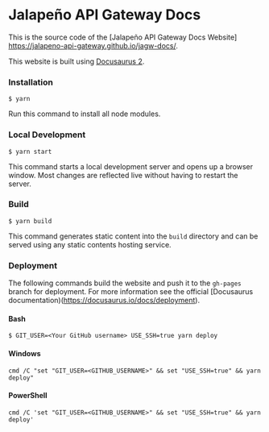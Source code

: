 # Jalapeño API Gateway Docs

This is the source code of the [Jalapeño API Gateway Docs Website] https://jalapeno-api-gateway.github.io/jagw-docs/.

This website is built using [Docusaurus 2](https://docusaurus.io/).

### Installation

```
$ yarn
```

Run this command to install all node modules.

### Local Development

```
$ yarn start
```

This command starts a local development server and opens up a browser window. Most changes are reflected live without having to restart the server.

### Build

```
$ yarn build
```

This command generates static content into the `build` directory and can be served using any static contents hosting service.

### Deployment

The following commands build the website and push it to the `gh-pages` branch for deployment.
For more information see the official [Docusaurus documentation)(https://docusaurus.io/docs/deployment).

#### Bash
```
$ GIT_USER=<Your GitHub username> USE_SSH=true yarn deploy
```

#### Windows
```
cmd /C "set "GIT_USER=<GITHUB_USERNAME>" && set "USE_SSH=true" && yarn deploy"
```

#### PowerShell
```
cmd /C 'set "GIT_USER=<GITHUB_USERNAME>" && set "USE_SSH=true" && yarn deploy'
```